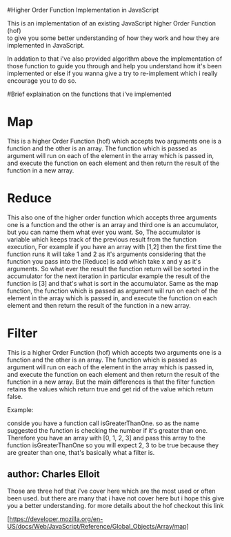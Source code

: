 #Higher Order Function Implementation in JavaScript

This is an implementation of an existing JavaScript higher Order Function (hof)  
to give you some better understanding of how they work and how they are implemented in JavaScript.

In addation to that i've also provided algorithm above the implementation of those function
to guide you through and help you understand how it's been implemented or else if you wanna give a try
to re-implement which i really encourage you to do so.

#Brief explaination on the functions that i've implemented

# Map

This is a higher Order Function (hof) which accepts two arguments one is a function and the other is an array.
The function which is passed as argument will run on each of the element in the array which is passed in, and execute the function on each element and then return the result of the function in a new array.

# Reduce

This also one of the higher order function which accepts three arguments one is a function and the other is an array and third one is an accumulator, but you can name them what ever you want. So,
The accumulator is variable which keeps track of the previous result from the function execution, For example if
you have an array with [1,2] then the first time the function runs it will take 1 and 2 as it's arguments considering that
the function you pass into the [Reduce] is add which take x and y as it's arguments. So what ever the result the function return will be sorted in the accumulator for the next iteration in particular example the result of the function is [3] and that's what is sort in the accumulator.
Same as the map function, the function which is passed as argument will run on each of the element in the array which is passed in, and execute the function on each element and then return the result of the function in a new array.

# Filter

This is a higher Order Function (hof) which accepts two arguments one is a function and the other is an array.
The function which is passed as argument will run on each of the element in the array which is passed in, and execute the function on each element and then return the result of the function in a new array.
But the main differences is that the filter function retains the values which return true and get rid of the value which return false.

Example:

conside you have a function call isGreaterThanOne. so as the name suggested the function is checking the number if it's greater than one.
Therefore you have an array with [0, 1, 2, 3] and pass this array to the function isGreaterThanOne so you will expect
2, 3 to be true because they are greater than one, that's basically what a filter is.

## author: Charles Elloit

Those are three hof that i've cover here which are the most used or often been used.
but there are many that i have not cover here but i hope this give you a better understanding.
for more details about the hof checkout this link

[https://developer.mozilla.org/en-US/docs/Web/JavaScript/Reference/Global_Objects/Array/map]
